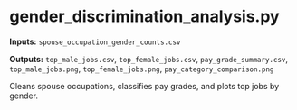 # gender_discrimination_analysis.py

**Inputs:** `spouse_occupation_gender_counts.csv`

**Outputs:** `top_male_jobs.csv`, `top_female_jobs.csv`,
`pay_grade_summary.csv`, `top_male_jobs.png`, `top_female_jobs.png`,
`pay_category_comparison.png`

Cleans spouse occupations, classifies pay grades, and plots top jobs by gender.
